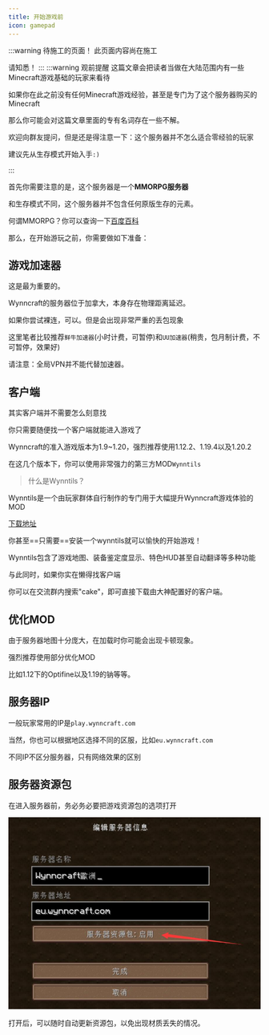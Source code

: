 ```yaml
---
title: 开始游戏前
icon: gamepad
---
```

:::warning 待施工的页面！
此页面内容尚在施工

请知悉！
:::
:::warning 观前提醒
这篇文章会把读者当做在大陆范围内有一些Minecraft游戏基础的玩家来看待

如果你在此之前没有任何Minecraft游戏经验，甚至是专门为了这个服务器购买的Minecraft

那么你可能会对这篇文章里面的专有名词存在一些不解。

欢迎向群友提问，但是还是得注意一下：这个服务器并不怎么适合零经验的玩家

建议先从生存模式开始入手`:)`


:::

首先你需要注意的是，这个服务器是一个**MMORPG服务器**

和生存模式不同，这个服务器并不包含任何原版生存的元素。

何谓MMORPG？你可以查询一下[百度百科](https://baike.baidu.com/item/%E5%A4%A7%E5%9E%8B%E5%A4%9A%E4%BA%BA%E5%9C%A8%E7%BA%BF%E8%A7%92%E8%89%B2%E6%89%AE%E6%BC%94%E6%B8%B8%E6%88%8F/1735953?fr=ge_ala)

那么，在开始游玩之前，你需要做如下准备：

## 游戏加速器
这是最为重要的。

Wynncraft的服务器位于加拿大，本身存在物理距离延迟。

如果你尝试裸连，可以。但是会出现非常严重的丢包现象

这里笔者比较推荐`鲜牛加速器`(小时计费，可暂停)和`UU加速器`(稍贵，包月制计费，不可暂停，效果好)

请注意：全局VPN并不能代替加速器。

## 客户端
其实客户端并不需要怎么刻意找

你只需要随便找一个客户端就能进入游戏了

Wynncraft的准入游戏版本为1.9~1.20，强烈推荐使用1.12.2、1.19.4以及1.20.2

在这几个版本下，你可以使用非常强力的第三方MOD`Wynntils`

>什么是Wynntils？

Wynntils是一个由玩家群体自行制作的专门用于大幅提升Wynncraft游戏体验的MOD

[下载地址](https://modrinth.com/mod/wynntils/)

你甚至==只需要==安装一个wynntils就可以愉快的开始游戏！

Wynntils包含了游戏地图、装备鉴定度显示、特色HUD甚至自动翻译等多种功能

与此同时，如果你实在懒得找客户端

你可以在交流群内搜索"cake"，即可直接下载由大神配置好的客户端。

## 优化MOD

由于服务器地图十分庞大，在加载时你可能会出现卡顿现象。

强烈推荐使用部分优化MOD

比如1.12下的Optifine以及1.19的钠等等。



## 服务器IP
一般玩家常用的IP是`play.wynncraft.com`

当然，你也可以根据地区选择不同的区服，比如`eu.wynncraft.com`

不同IP不区分服务器，只有网络效果的区别

## 服务器资源包

在进入服务器前，务必务必要把游戏资源包的选项打开

![](/assets/img/qa5.jpg)

打开后，可以随时自动更新资源包，以免出现材质丢失的情况。




